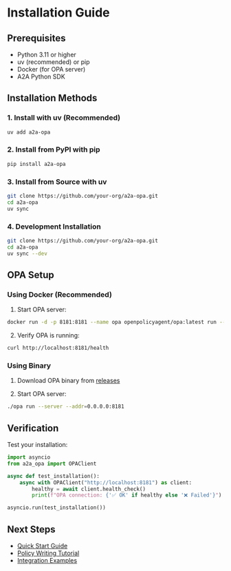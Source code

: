 # Installation Guide

## Prerequisites

- Python 3.11 or higher
- uv (recommended) or pip
- Docker (for OPA server)
- A2A Python SDK

## Installation Methods

### 1. Install with uv (Recommended)

```bash
uv add a2a-opa
```

### 2. Install from PyPI with pip

```bash
pip install a2a-opa
```

### 3. Install from Source with uv

```bash
git clone https://github.com/your-org/a2a-opa.git
cd a2a-opa
uv sync
```

### 4. Development Installation

```bash
git clone https://github.com/your-org/a2a-opa.git
cd a2a-opa
uv sync --dev
```

## OPA Setup

### Using Docker (Recommended)

1. Start OPA server:
```bash
docker run -d -p 8181:8181 --name opa openpolicyagent/opa:latest run --server --addr=0.0.0.0:8181
```

2. Verify OPA is running:
```bash
curl http://localhost:8181/health
```

### Using Binary

1. Download OPA binary from [releases](https://github.com/open-policy-agent/opa/releases)

2. Start OPA server:
```bash
./opa run --server --addr=0.0.0.0:8181
```

## Verification

Test your installation:

```python
import asyncio
from a2a_opa import OPAClient

async def test_installation():
    async with OPAClient("http://localhost:8181") as client:
        healthy = await client.health_check()
        print(f"OPA connection: {'✅ OK' if healthy else '❌ Failed'}")

asyncio.run(test_installation())
```

## Next Steps

- [Quick Start Guide](../README.md#quick-start)
- [Policy Writing Tutorial](policies.md)
- [Integration Examples](examples.md)